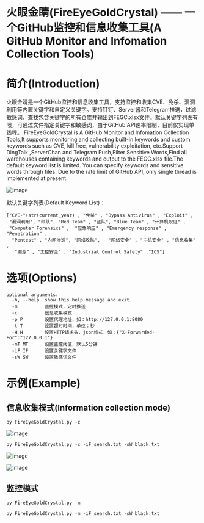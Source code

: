 # 火眼金睛(FireEyeGoldCrystal) —— 一个GitHub监控和信息收集工具(A GitHub Monitor and Infomation Collection Tools) 

# 简介(Introduction)

火眼金睛是一个GitHub监控和信息收集工具，支持监控和收集CVE、免杀、漏洞利用等内置关键字和自定义关键字。支持钉钉、Server酱和Telegram推送，过滤敏感词，查找包含关键字的所有仓库并输出到FEGC.xlsx文件。默认关键字列表有限，可通过文件指定关键字和敏感词，由于GitHub API速率限制，目前仅实现单线程。
FireEyeGoldCrystal is A GitHub Monitor and Infomation Collection Tools,It supports monitoring and collecting built-in keywords and custom keywords such as CVE, kill free, vulnerability exploitation, etc.Support DingTalk ,ServerChan and Telegram Push,Filter Sensitive Words,Find all warehouses containing keywords and output to the FEGC.xlsx file.The default keyword list is limited. You can specify keywords and sensitive words through files. Due to the rate limit of GitHub API, only single thread is implemented at present.

![image](https://github.com/NHPT/FireEyeGoldCrystal/blob/main/images/Structure.png)

默认关键字列表(Default Keyword List)：
```
["CVE-"+str(current_year) , "免杀" , "Bypass Antivirus" , "Exploit" ,
 "漏洞利用", "红队", "Red Team" , "蓝队", "Blue Team" , "计算机取证" , 
 "Computer Forensics" ,  "应急响应" , "Emergency response" , "Penetration" ,
  "Pentest" , "内网渗透", "网络攻防",   "网络安全" , "主机安全" , "信息收集" ,
   "溯源" , "工控安全" , "Industrial Control Safety" ,"ICS"]
```

# 选项(Options)

```
optional arguments:
  -h, --help  show this help message and exit
  -m          监控模式，定时推送
  -c          信息收集模式
  -p P        设置代理地址，如：http://127.0.0.1:8080
  -t T        设置超时时间，单位：秒
  -H H        设置HTTP请求头，json格式，如：{"X-Forwarded-For":"127.0.0.1"}
  -mT MT      设置监控阈值，默认5分钟
  -iF IF      设置关键字文件
  -sW SW      设置敏感词文件
```

# 示例(Example)

## 信息收集模式(Information collection mode)

`py FireEyeGoldCrystal.py -c`

![image](https://github.com/NHPT/FireEyeGoldCrystal/blob/main/images/c.png)

`py FireEyeGoldCrystal.py -c -iF search.txt -sW black.txt`

![image](https://github.com/NHPT/FireEyeGoldCrystal/blob/main/images/c2.png)

![image](https://github.com/NHPT/FireEyeGoldCrystal/blob/main/images/result.png)

## 监控模式

`py FireEyeGoldCrystal.py -m`


`py FireEyeGoldCrystal.py -m -iF search.txt -sW black.txt`
